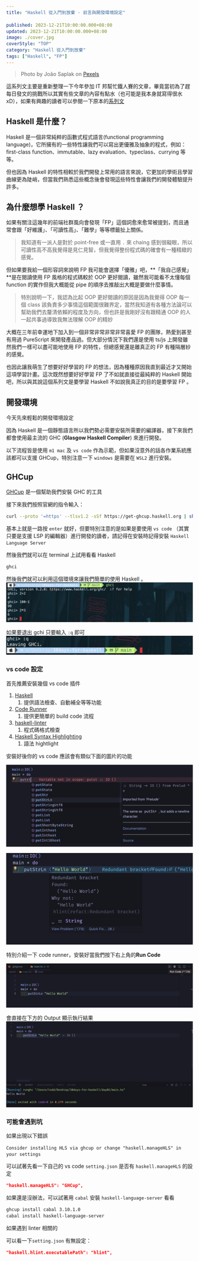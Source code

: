 ```yaml
---
title: "Haskell 從入門到放棄 - 前言與開發環境設定"

published: 2023-12-21T10:00:00.000+08:00
updated: 2023-12-21T10:00:00.000+08:00
image: ./cover.jpg
coverStyle: "TOP"
category: "Haskell 從入門到放棄"
tags: ["Haskell", "FP"]
---
```


> Photo by João Saplak on <a href="https://www.pexels.com/photo/close-up-of-a-facade-of-a-modern-building-19376412/">Pexels</a>

這系列文主要是重新整理一下今年參加 IT 邦幫忙鐵人賽的文章，畢竟當初為了趕每日發文的挑戰所以其實有些文章的內容有點水（也可能是我本身就寫得很水 xD），如果有興趣的讀者可以參閱一下原本的[系列文](https://ithelp.ithome.com.tw/users/20159893/ironman/6439)

## Haskell 是什麼？

Haskell 是一個非常純粹的函數式程式語言(functional programming language)，它所擁有的一些特性讓我們可以寫出更優雅及抽象的程式，例如：first-class function、immutable、lazy evaluation、typeclass、currying 等等。

但也因為 Haskell 的特性相較於我們開發上常用的語言來說，它更加的學術且學習曲線更為陡峭，但當我們熟悉這些概念後會發現這些特性會讓我們的開發體驗提升許多。

## 為什麼想學 Haskell ？

如果有關注這幾年的前端社群風向會發現「FP」這個詞愈來愈常被提到，而且通常會跟「好維護」、「可讀性高」、「難學」等等標籤扯上關係。

> 我知道有一派人是對於 point-free 或一直用 `.` 來 chaing 感到很礙眼，所以可讀性高不高我覺得是見仁見智，但我覺得整份程式碼的確會有一種精緻的感覺。

但如果要我給一個形容詞來說明 FP 我可能會選擇「優雅」吧，**「我自己感覺」**是在閱讀使用 FP 風格的程式碼較於 OOP 更好閱讀，雖然我可能看不太懂每個 function 的實作但我大概能從 pipe 的順序去推敲出大概是要做什麼事情。

> 特別說明一下，我認為比起 OOP 更好閱讀的原因是因為我覺得 OOP 每一個 class 該負責多少事情這個範圍很難界定，當然我知道有各種方法論可以幫助我們去釐清依賴的程度及方向，但也許是我剛好沒有跟精通 OOP 的人一起共事過導致我無法理解 OOP 的精妙

大概在三年前幸運地下加入到一個非常非常非常非常喜愛 FP 的團隊，熱愛到甚至有用過 PureScript 來開發產品過。但大部分情況下我們還是使用 ts/js 上開發雖然我們一樣可以盡可能地使用 FP 的特性，但總感覺還是離真正的 FP 有種隔層紗的感覺。

也因此讓我萌生了想要好好學習的 FP 的想法，因為種種原因我直到最近才又開始這項學習計畫。這次既然想要好好學習 FP 了不如就直接從最純粹的 Haskell 開始吧，所以與其說這個系列文是要學習 Haskell 不如說我真正的目的是要學習 FP 。

## 開發環境

今天先來輕鬆的開發環境設定

因為 Haskell 是一個靜態語言所以我們勢必需要安裝所需要的編譯器，接下來我們都會使用最主流的 GHC (**Glasgow Haskell Compiler**) 來進行開發。

以下流程皆是使用 `m1 mac` 及 `vs code` 作為示範，但如果沒意外的話各作業系統應該都可以支援 GHCup，特別注意一下 `windows` 是需要在 `WSL2` 進行安裝。

## GHCup

[GHCup](https://www.haskell.org/ghcup/) 是一個幫助我們安裝 GHC 的工具

接下來我們按照官網的指令輸入：

```bash
curl --proto '=https' --tlsv1.2 -sSf https://get-ghcup.haskell.org | sh
```

基本上就是一路按 `enter` 就好，但要特別注意的是如果是要使用 `vs code` （其實只要是支援 LSP 的編輯器）進行開發的讀者，請記得在安裝時記得安裝 `Haskell Language Server`

然後我們就可以在 terminal 上試用看看 Haskell

```bash
ghci
```

然後我們就可以利用這個環境來讓我們簡單的使用 Haskell 。
![ghci](./ghci-1.png)

如果要退出 gchi 只要輸入 `:q` 即可
![ghci](./ghci-2.png)

### vs code 設定

首先推薦安裝幾個 vs code 插件

1. [Haskell](https://marketplace.visualstudio.com/items?itemName=haskell.haskell)
   1. 提供語法檢查、自動補全等等功能
2. [Code Runner](https://marketplace.visualstudio.com/items?itemName=formulahendry.code-runner)
   1. 提供更簡單的 build code 流程
3. [haskell-linter](https://marketplace.visualstudio.com/items?itemName=hoovercj.haskell-linter)
   1. 程式碼格式檢查
4. [Haskell Syntax Highlighting](https://marketplace.visualstudio.com/items?itemName=justusadam.language-haskell)
   1. 語法 hightlight

安裝好後你的 vs code 應該會有類似下面的圖片的功能

![vscode](./vscode-1.png)

![vscode](./vscode-2.png)

特別介紹一下 code runner，安裝好當我們按下右上角的**Run Code**

![vscode](./vscode-3.png)

會直接在下方的 Output 顯示執行結果
![vscode](./vscode-4.png)

### 可能會遇到坑

如果出現以下錯誤

`Consider installing HLS via ghcup or change "haskell.manageHLS" in your settings`

可以試著先看一下自己的 vs code `setting.json` 是否有 `haskell.manageHLS` 的設定

```json
"haskell.manageHLS": "GHCup",
```

如果還是沒辦法，可以試著用 `cabal` 安裝 `haskell-language-server` 看看

```bash
ghcup install cabal 3.10.1.0
cabal install haskell-language-server
```

如果遇到 linter 相關的

可以看一下`setting.json` 有無設定：

```json
"haskell.hlint.executablePath": "hlint",
```
